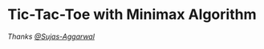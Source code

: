 # Tic-Tac-Toe with Minimax Algorithm
*Thanks [@Sujas-Aggarwal](https://github.com/Sujas-Aggarwal)*

